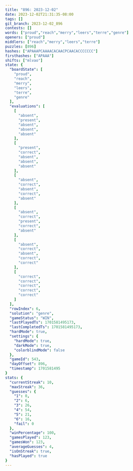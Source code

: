 ```yaml
---
title: "896: 2023-12-02"
date: 2023-12-02T21:31:35-08:00
tags: []
git_branch: 2023-12-02_896
contests: []
words: ["proud","reach","merry","leers","terre","genre"]
openers: ["proud"]
middlers: ["reach","merry","leers","terre"]
puzzles: [896]
hashes: ["APAAAPCAAAACACAACPCAACACCCCCCC"]
firsthashes: ["APAAA"]
shifts: ["mlvao"]
state: {
  "boardState": [
    "proud",
    "reach",
    "merry",
    "leers",
    "terre",
    "genre"
  ],
  "evaluations": [
    [
      "absent",
      "present",
      "absent",
      "absent",
      "absent"
    ],
    [
      "present",
      "correct",
      "absent",
      "absent",
      "absent"
    ],
    [
      "absent",
      "correct",
      "absent",
      "correct",
      "absent"
    ],
    [
      "absent",
      "correct",
      "present",
      "correct",
      "absent"
    ],
    [
      "absent",
      "correct",
      "absent",
      "correct",
      "correct"
    ],
    [
      "correct",
      "correct",
      "correct",
      "correct",
      "correct"
    ]
  ],
  "rowIndex": 6,
  "solution": "genre",
  "gameStatus": "WIN",
  "lastPlayedTs": 1701581495173,
  "lastCompletedTs": 1701581495173,
  "hardMode": true,
  "settings": {
    "hardMode": true,
    "darkMode": true,
    "colorblindMode": false
  },
  "gameId": 543,
  "dayOffset": 896,
  "timestamp": 1701581495
}
stats: {
  "currentStreak": 10,
  "maxStreak": 36,
  "guesses": {
    "1": 0,
    "2": 6,
    "3": 26,
    "4": 54,
    "5": 21,
    "6": 16,
    "fail": 0
  },
  "winPercentage": 100,
  "gamesPlayed": 123,
  "gamesWon": 123,
  "averageGuesses": 4,
  "isOnStreak": true,
  "hasPlayed": true
}
---
```

<!-- more -->
